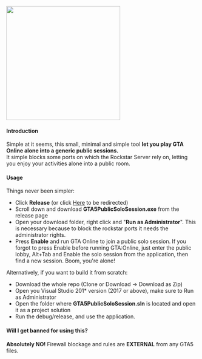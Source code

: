 <img src="https://i.ibb.co/YddMX3Z/gta.jpg" width="300"><br>

#### Introduction
Simple at it seems, this small, minimal and simple tool <b>let you play GTA Online alone into a generic public sessions.</b><br>
It simple blocks some ports on which the Rockstar Server rely on, letting you enjoy your activities alone into a public room.<br>

#### Usage
Things never been simpler:
* Click <b>Release</b> (or click [Here](https://github.com/Asynchronousx/GTA5-Online-Public-Solo-Session/releases) to be redirected)
* Scroll down and download <b>GTA5PublicSoloSession.exe</b> from the release page
* Open your download folder, right click and "<b>Run as Administrator</b>". This is necessary because to block the rockstar ports it needs the administrator rights.
* Press <b>Enable</b> and run GTA Online to join a public solo session. If you forgot to press Enable before running GTA:Online, just enter the public lobby, Alt+Tab and Enable the solo session from the application, then find a new session. Boom, you're alone!<br>

Alternatively, if you want to build it from scratch:
* Download the whole repo (Clone or Download -> Download as Zip)
* Open you Visual Studio 201* version (2017 or above), make sure to </b>Run as Administrator</b>
* Open the folder where <b>GTA5PublicSoloSession.sln</b> is located and open it as a project solution
* Run the debug/release, and use the application.

#### Will I get banned for using this?
<b>Absolutely NO!</b> Firewall blockage and rules are <b>EXTERNAL</b> from any GTA5 files.
